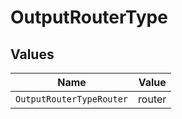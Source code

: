# OutputRouterType


## Values

| Name                     | Value                    |
| ------------------------ | ------------------------ |
| `OutputRouterTypeRouter` | router                   |